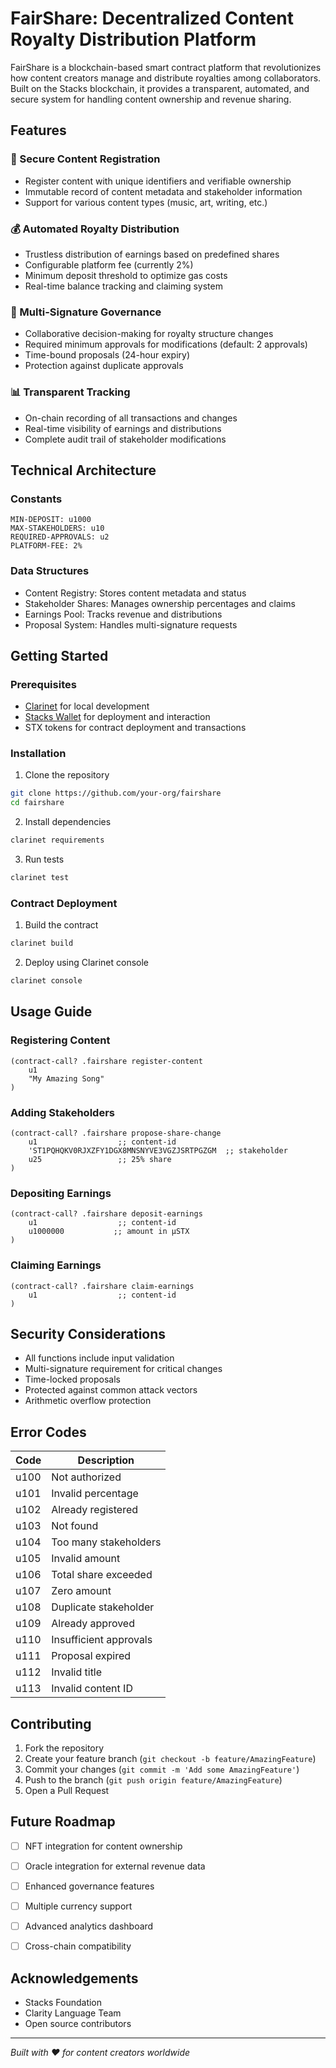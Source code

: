 # FairShare: Decentralized Content Royalty Distribution Platform

FairShare is a blockchain-based smart contract platform that revolutionizes how content creators manage and distribute royalties among collaborators. Built on the Stacks blockchain, it provides a transparent, automated, and secure system for handling content ownership and revenue sharing.

## Features

### 🔐 Secure Content Registration
- Register content with unique identifiers and verifiable ownership
- Immutable record of content metadata and stakeholder information
- Support for various content types (music, art, writing, etc.)

### 💰 Automated Royalty Distribution
- Trustless distribution of earnings based on predefined shares
- Configurable platform fee (currently 2%)
- Minimum deposit threshold to optimize gas costs
- Real-time balance tracking and claiming system

### 👥 Multi-Signature Governance
- Collaborative decision-making for royalty structure changes
- Required minimum approvals for modifications (default: 2 approvals)
- Time-bound proposals (24-hour expiry)
- Protection against duplicate approvals

### 📊 Transparent Tracking
- On-chain recording of all transactions and changes
- Real-time visibility of earnings and distributions
- Complete audit trail of stakeholder modifications

## Technical Architecture

### Constants
```clarity
MIN-DEPOSIT: u1000
MAX-STAKEHOLDERS: u10
REQUIRED-APPROVALS: u2
PLATFORM-FEE: 2%
```

### Data Structures
- Content Registry: Stores content metadata and status
- Stakeholder Shares: Manages ownership percentages and claims
- Earnings Pool: Tracks revenue and distributions
- Proposal System: Handles multi-signature requests

## Getting Started

### Prerequisites
- [Clarinet](https://github.com/hirosystems/clarinet) for local development
- [Stacks Wallet](https://www.hiro.so/wallet) for deployment and interaction
- STX tokens for contract deployment and transactions

### Installation

1. Clone the repository
```bash
git clone https://github.com/your-org/fairshare
cd fairshare
```

2. Install dependencies
```bash
clarinet requirements
```

3. Run tests
```bash
clarinet test
```

### Contract Deployment

1. Build the contract
```bash
clarinet build
```

2. Deploy using Clarinet console
```bash
clarinet console
```

## Usage Guide

### Registering Content
```clarity
(contract-call? .fairshare register-content 
    u1 
    "My Amazing Song"
)
```

### Adding Stakeholders
```clarity
(contract-call? .fairshare propose-share-change
    u1                  ;; content-id
    'ST1PQHQKV0RJXZFY1DGX8MNSNYVE3VGZJSRTPGZGM  ;; stakeholder
    u25                 ;; 25% share
)
```

### Depositing Earnings
```clarity
(contract-call? .fairshare deposit-earnings
    u1                  ;; content-id
    u1000000           ;; amount in µSTX
)
```

### Claiming Earnings
```clarity
(contract-call? .fairshare claim-earnings
    u1                  ;; content-id
)
```

## Security Considerations

- All functions include input validation
- Multi-signature requirement for critical changes
- Time-locked proposals
- Protected against common attack vectors
- Arithmetic overflow protection

## Error Codes

| Code | Description |
|------|-------------|
| u100 | Not authorized |
| u101 | Invalid percentage |
| u102 | Already registered |
| u103 | Not found |
| u104 | Too many stakeholders |
| u105 | Invalid amount |
| u106 | Total share exceeded |
| u107 | Zero amount |
| u108 | Duplicate stakeholder |
| u109 | Already approved |
| u110 | Insufficient approvals |
| u111 | Proposal expired |
| u112 | Invalid title |
| u113 | Invalid content ID |

## Contributing

1. Fork the repository
2. Create your feature branch (`git checkout -b feature/AmazingFeature`)
3. Commit your changes (`git commit -m 'Add some AmazingFeature'`)
4. Push to the branch (`git push origin feature/AmazingFeature`)
5. Open a Pull Request


## Future Roadmap

- [ ] NFT integration for content ownership
- [ ] Oracle integration for external revenue data
- [ ] Enhanced governance features
- [ ] Multiple currency support
- [ ] Advanced analytics dashboard
- [ ] Cross-chain compatibility


## Acknowledgements

- Stacks Foundation
- Clarity Language Team
- Open source contributors

---

*Built with ❤️ for content creators worldwide*